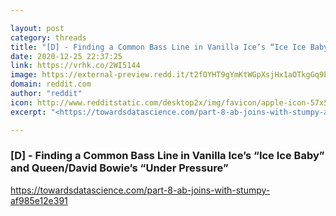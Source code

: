 ```yaml
---

layout: post
category: threads
title: "[D] - Finding a Common Bass Line in Vanilla Ice’s “Ice Ice Baby” and Queen/David Bowie’s “Under Pressure”"
date: 2020-12-25 22:37:25
link: https://vrhk.co/2WI5144
image: https://external-preview.redd.it/t2fOYHT9gYmKtWGpXsjHx1aOTkgGq9E7njwmjMAuu4o.jpg?width=1200&height=628.272251309&auto=webp&crop=1200:628.272251309,smart&s=4adec9c40dcdf06b99ff7f851e445df2306d1718
domain: reddit.com
author: "reddit"
icon: http://www.redditstatic.com/desktop2x/img/favicon/apple-icon-57x57.png
excerpt: "<https://towardsdatascience.com/part-8-ab-joins-with-stumpy-af985e12e391>"

---
```


### [D] - Finding a Common Bass Line in Vanilla Ice’s “Ice Ice Baby” and Queen/David Bowie’s “Under Pressure”

<https://towardsdatascience.com/part-8-ab-joins-with-stumpy-af985e12e391>